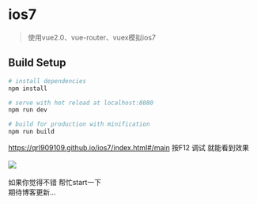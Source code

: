 # ios7

> 使用vue2.0、vue-router、vuex模拟ios7
## Build Setup

``` bash
# install dependencies
npm install

# serve with hot reload at localhost:8080
npm run dev

# build for production with minification
npm run build
```
https://qrl909109.github.io/ios7/index.html#/main 按F12 调试 就能看到效果 
<br/>
<br/>![](http://a33d82f76271fa5e5ac8.b0.upaiyun.com/apicloud/edcb50a3d20a7656eefcdcca5d078655.gif)
<br/>
<br/>如果你觉得不错  帮忙start一下
<br/>期待博客更新...
